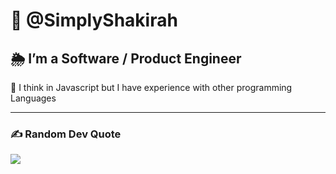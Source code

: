 # 💫 @SimplyShakirah
## 🌦 I’m a Software / Product Engineer
 📡 I think in Javascript but I have experience with other programming Languages

---
### ✍️ Random Dev Quote
![](https://quotes-github-readme.vercel.app/api?type=horizontal&theme=radical)

 
<!---
SimplyShakirah/SimplyShakirah is a ✨ special ✨ repository because its `README.md` (this file) appears on your GitHub profile.
You can click the Preview link to take a look at your changes.
⤴🔥❤️‍🔥ϟ⚡🌦💫🌟⁂✾❃ 🎳 🍔🔗📡🔩🎡a
--->
